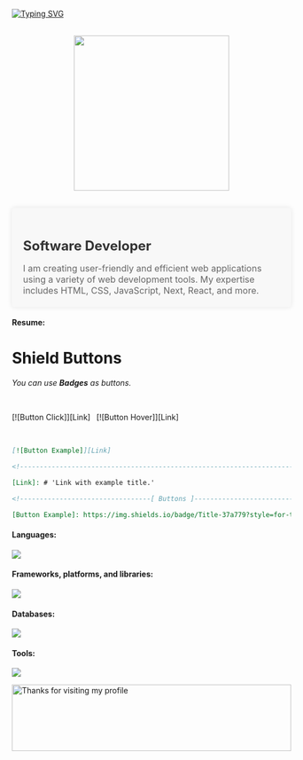 [![Typing SVG](https://readme-typing-svg.demolab.com?font=Fira+Code&pause=1000&color=094EFF&multiline=true&width=435&height=60&lines=Hi%2C+My+name+is+Burhan+Al+Haq+Siddiqui;I'm+Software+Developer+&+Designer)](https://git.io/typing-svg)

<p align="center">
<br><img src="https://github.com/chiraag-kakar/chiraag-kakar/blob/master/hadder.gif" width="280px"><br><br>
</p>

<div style="background-color: #f8f8f8; padding: 20px; border-radius: 5px; box-shadow: 0px 0px 10px rgba(0, 0, 0, 0.1);">
  <h2 style="color: #333; font-size: 24px; font-weight: bold; margin-bottom: 10px;">Software Developer</h2>
  <p style="color: #666; font-size: 16px; margin-bottom: 0;">I am creating user-friendly and efficient web applications using a variety of web development tools. My expertise includes HTML, CSS, JavaScript, Next, React, and more.</p>
</div>

#### Resume:

# Shield Buttons

*You can use **Badges** as buttons.*

<br>

[![Button Click]][Link] 
[![Button Hover]][Link] 

<br>

```markdown
[![Button Example]][Link]
```

```markdown
<!----------------------------------------------------------------------------->
```

```markdown
[Link]: # 'Link with example title.'
```

```markdown
<!---------------------------------[ Buttons ]--------------------------------->
```

```markdown
[Button Example]: https://img.shields.io/badge/Title-37a779?style=for-the-badge
```




#### Languages:

<p align="left">
    <img src="https://skillicons.dev/icons?i=ts,js,py,html,css,&perline=7"/>
</p>


#### Frameworks, platforms, and libraries:

<p align="left">
    <img src="https://skillicons.dev/icons?i=bootstrap,tailwindcss,nextjs,react,&perline=7"/>
</p>

#### Databases:

<p align="left">
    <img src="https://skillicons.dev/icons?i=mongodb,firebase&perline=7"/>
</p>

#### Tools:

<p align="left">
    <img src="https://skillicons.dev/icons?i=visualstudio,vscode,wordpress,xd,remix,ps,ai&perline=7"/>
</p>
<img height="120" alt="Thanks for visiting my profile" width="100%" src="https://github.com/dibyendu415/dibyendu415/blob/master/marquee.svg" />
